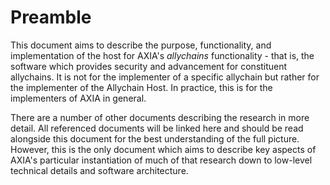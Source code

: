 # Preamble

This document aims to describe the purpose, functionality, and implementation of the host for AXIA's _allychains_ functionality - that is, the software which provides security and advancement for constituent allychains. It is not for the implementer of a specific allychain but rather for the implementer of the Allychain Host. In practice, this is for the implementers of AXIA in general.

There are a number of other documents describing the research in more detail. All referenced documents will be linked here and should be read alongside this document for the best understanding of the full picture. However, this is the only document which aims to describe key aspects of AXIA's particular instantiation of much of that research down to low-level technical details and software architecture.

